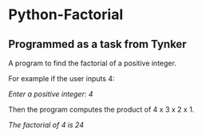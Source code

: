# Python-Factorial

## Programmed as a task from Tynker

A program to find the factorial of a positive integer.

For example if the user inputs 4:

*Enter a positive integer: 4*

Then the program computes the product of 4 x 3 x 2 x 1.

*The factorial of 4 is 24*
